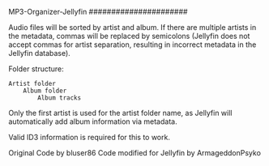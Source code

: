 MP3-Organizer-Jellyfin
######################


Audio files will be sorted by artist and album. If there are multiple artists in the metadata, commas will be replaced by semicolons (Jellyfin does not accept commas for artist separation, resulting in incorrect metadata in the Jellyfin database).

Folder structure:

    Artist folder
        Album folder
            Album tracks

Only the first artist is used for the artist folder name, as Jellyfin will automatically add album information via metadata.

Valid ID3 information is required for this to work.

Original Code by bluser86 
Code modified for Jellyfin by ArmageddonPsyko
